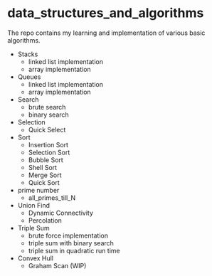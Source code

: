 # data_structures_and_algorithms

The repo contains my learning and implementation of various basic algorithms.

- Stacks
  - linked list implementation
  - array implementation
- Queues
  - linked list implementation
  - array implementation
- Search
  - brute search
  - binary search
- Selection
  - Quick Select
- Sort
  - Insertion Sort
  - Selection Sort
  - Bubble Sort
  - Shell Sort
  - Merge Sort
  - Quick Sort
- prime number
  - all_primes_till_N
- Union Find
  - Dynamic Connectivity
  - Percolation
- Triple Sum
  - brute force implementation
  - triple sum with binary search
  - triple sum in quadratic run time
- Convex Hull
  - Graham Scan (WIP)
